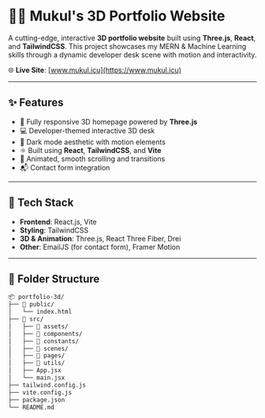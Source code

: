 # 🧑‍💻 Mukul's 3D Portfolio Website





A cutting-edge, interactive **3D portfolio website** built using **Three.js**, **React**, and **TailwindCSS**. This project showcases my MERN & Machine Learning skills through a dynamic developer desk scene with motion and interactivity.

🌐 **Live Site**: [www.mukul.icu](https://www.mukul.icu)

---

## ✨ Features

- 🎯 Fully responsive 3D homepage powered by **Three.js**
- 💻 Developer-themed interactive 3D desk
- 🌙 Dark mode aesthetic with motion elements
- ⚛️ Built using **React**, **TailwindCSS**, and **Vite**
- 🚀 Animated, smooth scrolling and transitions
- 📬 Contact form integration

---

## 🚀 Tech Stack

- **Frontend**: React.js, Vite
- **Styling**: TailwindCSS
- **3D & Animation**: Three.js, React Three Fiber, Drei
- **Other**: EmailJS (for contact form), Framer Motion

---

## 📁 Folder Structure

```html
📦 portfolio-3d/
├── 📁 public/
│   └── index.html
├── 📁 src/
│   ├── 📁 assets/
│   ├── 📁 components/
│   ├── 📁 constants/
│   ├── 📁 scenes/
│   ├── 📁 pages/
│   ├── 📁 utils/
│   ├── App.jsx
│   └── main.jsx
├── tailwind.config.js
├── vite.config.js
├── package.json
└── README.md

